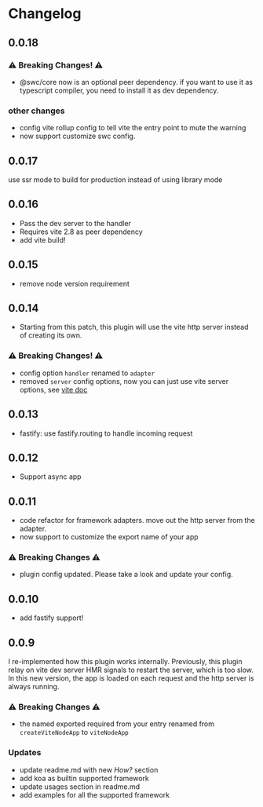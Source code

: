 # Changelog

## 0.0.18
### ⚠️ **Breaking Changes!** ⚠️
- @swc/core now is an optional peer dependency. if you want to use it as typescript compiler, you need to install it as dev dependency.

### other changes
- config vite rollup config to tell vite the entry point to mute the warning
- now support customize swc config.

## 0.0.17
use ssr mode to build for production instead of using library mode
## 0.0.16

- Pass the dev server to the handler
- Requires vite 2.8 as peer dependency
- add vite build!

## 0.0.15

- remove node version requirement

## 0.0.14

- Starting from this patch, this plugin will use the vite http server instead of creating its own.

### ⚠️ **Breaking Changes!** ⚠️

- config option `handler` renamed to `adapter`
- removed `server` config options, now you can just use vite server options, see [vite doc](https://vitejs.dev/config/#server-host)

## 0.0.13

- fastify: use fastify.routing to handle incoming request

## 0.0.12

- Support async app

## 0.0.11

- code refactor for framework adapters. move out the http server from the adapter.
- now support to customize the export name of your app

### ⚠️ **Breaking Changes** ⚠️

- plugin config updated. Please take a look and update your config.

## 0.0.10

- add fastify support!

## 0.0.9

I re-implemented how this plugin works internally. Previously, this plugin relay on vite dev server HMR signals to restart the server, which is too slow. In this new version, the app is loaded on each request and the http server is always running.

### ⚠️ **Breaking Changes** ⚠️

- the named exported required from your entry renamed from `createViteNodeApp` to `viteNodeApp`

### **Updates**

- update readme.md with new _How?_ section
- add koa as builtin supported framework
- update usages section in readme.md
- add examples for all the supported framework
